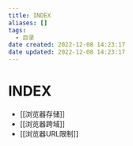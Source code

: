 ```yaml
---
title: INDEX
aliases: []
tags:
  - 目录
date created: 2022-12-08 14:23:17
date updated: 2022-12-08 14:23:17
---
```


# INDEX

- [[浏览器存储]]
- [[浏览器跨域]]
- [[浏览器URL限制]]
